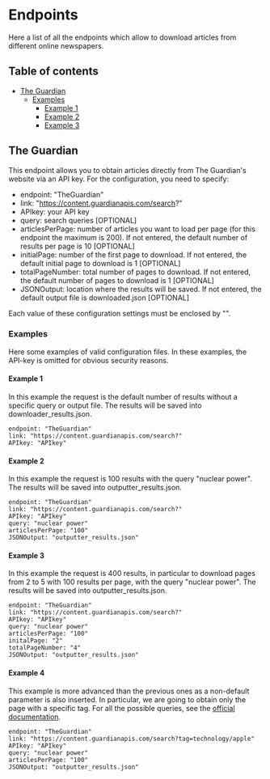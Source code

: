 # Endpoints
Here a list of all the endpoints which allow to download articles from different online newspapers.

## Table of contents
- [The Guardian](#The_Guardian)
    - [Examples](#Examples)
        - [Example 1](#Example_1)
        - [Example 2](#Example_2)
        - [Example 3](#Example_3)

## The Guardian
This endpoint allows you to obtain articles directly from The Guardian's website via an API key. For the configuration, you need to specify:

- endpoint: "TheGuardian"
- link: "https://content.guardianapis.com/search?"
- APIkey: your API key
- query: search queries [OPTIONAL]
- articlesPerPage: number of articles you want to load per page (for this endpoint the maximum is 200). If not entered, the default number of results per page is 10 [OPTIONAL]
- initialPage: number of the first page to download. If not entered, the default initial page to download is 1 [OPTIONAL]
- totalPageNumber: total number of pages to download. If not entered, the default number of pages to download is 1 [OPTIONAL]
- JSONOutput: location where the results will be saved. If not entered, the default output file is downloaded.json [OPTIONAL]

Each value of these configuration settings must be enclosed by "".

### Examples
Here some examples of valid configuration files. In these examples, the API-key is omitted for obvious security reasons.

#### Example 1
In this example the request is the default number of results without a specific query or output file. The results will be saved into downloader_results.json.

    endpoint: "TheGuardian"
    link: "https://content.guardianapis.com/search?"
    APIkey: "APIkey"

#### Example 2
In this example the request is 100 results with the query "nuclear power". The results will be saved into outputter_results.json.

    endpoint: "TheGuardian"
    link: "https://content.guardianapis.com/search?"
    APIkey: "APIkey"
    query: "nuclear power"
    articlesPerPage: "100"
    JSONOutput: "outputter_results.json"

#### Example 3
In this example the request is 400 results, in particular to download pages from 2 to 5 with 100 results per page, with the query "nuclear power". The results will be saved into outputter_results.json.

    endpoint: "TheGuardian"
    link: "https://content.guardianapis.com/search?"
    APIkey: "APIkey"
    query: "nuclear power"
    articlesPerPage: "100"
    initalPage: "2"
    totalPageNumber: "4"
    JSONOutput: "outputter_results.json"

#### Example 4
This example is more advanced than the previous ones as a non-default parameter is also inserted. In particular, we are going to obtain only the page with a specific tag. For all the possible queries, see the [official documentation](https://open-platform.theguardian.com/documentation/).

    endpoint: "TheGuardian"
    link: "https://content.guardianapis.com/search?tag=technology/apple"
    APIkey: "APIkey"
    query: "nuclear power"
    articlesPerPage: "100"
    JSONOutput: "outputter_results.json"
